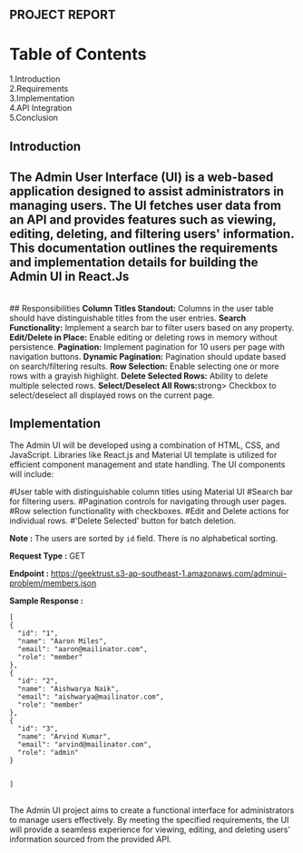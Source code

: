 ## PROJECT REPORT 
# Table of Contents
1.Introduction<br>
2.Requirements<br>
3.Implementation<br>
4.API Integration<br>
5.Conclusion
## <a> Introduction</a>
<h2> The Admin User Interface (UI) is a web-based application designed to assist administrators in managing users. The UI fetches user data from an API and provides features such as viewing, editing, deleting, and filtering users' information. This documentation outlines the requirements and implementation details for building the Admin UI in React.Js</h2> <br>
## <a> Responsibilities</a>
<strong>Column Titles Standout:</strong> Columns in the user table should have distinguishable titles from the user entries.
<strong>Search Functionality:</strong> Implement a search bar to filter users based on any property.
<strong>Edit/Delete in Place:</strong> Enable editing or deleting rows in memory without persistence.
<strong>Pagination:</strong> Implement pagination for 10 users per page with navigation buttons.
<strong>Dynamic Pagination:</strong> Pagination should update based on search/filtering results.
<strong>Row Selection:</strong> Enable selecting one or more rows with a grayish highlight.
<strong>Delete Selected Rows:</strong> Ability to delete multiple selected rows.
<strong>Select/Deselect All Rows:</strong>strong> Checkbox to select/deselect all displayed rows on the current page.

## <a> Implementation </a>
The Admin UI will be developed using a combination of HTML, CSS, and JavaScript. Libraries like React.js and Material UI template  is  utilized for efficient component management and state handling. The UI components will include:

#User table with distinguishable column titles using Material UI
#Search bar for filtering users.
#Pagination controls for navigating through user pages.
#Row selection functionality with checkboxes.
#Edit and Delete actions for individual rows.
#'Delete Selected' button for batch deletion.




**Note :**
The users are sorted by `id` field. There is no alphabetical sorting.

**Request Type :**
GET

**Endpoint :**
https://geektrust.s3-ap-southeast-1.amazonaws.com/adminui-problem/members.json

**Sample Response :**


    [
    {
      "id": "1",
      "name": "Aaron Miles",
      "email": "aaron@mailinator.com",
      "role": "member"
    },
    {
      "id": "2",
      "name": "Aishwarya Naik",
      "email": "aishwarya@mailinator.com",
      "role": "member"
    },
    {
      "id": "3",
      "name": "Arvind Kumar",
      "email": "arvind@mailinator.com",
      "role": "admin"
    }

    
    ]
## <a name="conclusion"></a>
The Admin UI project aims to create a functional interface for administrators to manage users effectively. By meeting the specified requirements, the UI will provide a seamless experience for viewing, editing, and deleting users' information sourced from the provided API.
